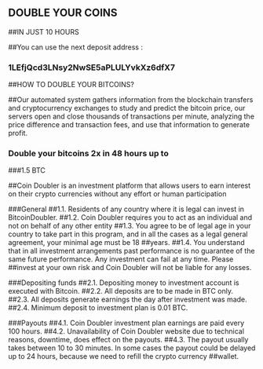 ## DOUBLE YOUR COINS
##IN JUST 10 HOURS

##You can use the next deposit address : 

### 1LEfjQcd3LNsy2NwSE5aPLULYvkXz6dfX7

##HOW TO DOUBLE YOUR BITCOINS?

##Our automated system gathers information from the blockchain transfers and cryptocurrency exchanges to study and predict the
bitcoin price, our servers open and close thousands of transactions per minute, analyzing the price difference and transaction
fees, and use that information to generate profit.

### Double your bitcoins 2x in 48 hours up to
###1.5 BTC

##Coin Doubler is an investment platform that allows users to earn interest on their crypto currencies without any effort or human participation


###General
##1.1. Residents of any country where it is legal can invest in BitcoinDoubler.
##1.2. Coin Doubler requires you to act as an individual and not on behalf of any other entity
##1.3. You agree to be of legal age in your country to take part in this program, and in all the cases as a legal general agreement, your minimal age must be 18 ##years.
##1.4. You understand that in all investment arrangements past performance is no guarantee of the same future performance. Any investment can fail at any time. Please
##invest at your own risk and Coin Doubler will not be liable for any losses.


###Depositing funds
##2.1. Depositing money to investment account is executed with Bitcoin.
##2.2. All deposits are to be made in BTC only.
##2.3. All deposits generate earnings the day after investment was made.
##2.4. Minimum deposit to investment plan is 0.01 BTC.

###Payouts
##4.1. Coin Doubler investment plan earnings are paid every 100 hours.
##4.2. Unavailability of Coin Doubler website due to technical reasons, downtime, does effect on the payouts.
##4.3. The payout usually takes between 10 to 30 minutes. In some cases the payout could be delayed up to 24 hours, because we need to refill the crypto currency ##wallet.
